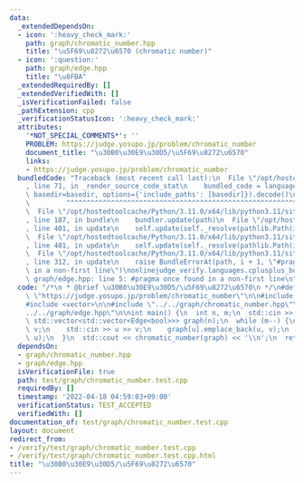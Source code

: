 ```yaml
---
data:
  _extendedDependsOn:
  - icon: ':heavy_check_mark:'
    path: graph/chromatic_number.hpp
    title: "\u5F69\u8272\u6570 (chromatic number)"
  - icon: ':question:'
    path: graph/edge.hpp
    title: "\u8FBA"
  _extendedRequiredBy: []
  _extendedVerifiedWith: []
  _isVerificationFailed: false
  _pathExtension: cpp
  _verificationStatusIcon: ':heavy_check_mark:'
  attributes:
    '*NOT_SPECIAL_COMMENTS*': ''
    PROBLEM: https://judge.yosupo.jp/problem/chromatic_number
    document_title: "\u30B0\u30E9\u30D5/\u5F69\u8272\u6570"
    links:
    - https://judge.yosupo.jp/problem/chromatic_number
  bundledCode: "Traceback (most recent call last):\n  File \"/opt/hostedtoolcache/Python/3.11.0/x64/lib/python3.11/site-packages/onlinejudge_verify/documentation/build.py\"\
    , line 71, in _render_source_code_stat\n    bundled_code = language.bundle(stat.path,\
    \ basedir=basedir, options={'include_paths': [basedir]}).decode()\n          \
    \         ^^^^^^^^^^^^^^^^^^^^^^^^^^^^^^^^^^^^^^^^^^^^^^^^^^^^^^^^^^^^^^^^^^^^^^^^^^^^^^^^^\n\
    \  File \"/opt/hostedtoolcache/Python/3.11.0/x64/lib/python3.11/site-packages/onlinejudge_verify/languages/cplusplus.py\"\
    , line 187, in bundle\n    bundler.update(path)\n  File \"/opt/hostedtoolcache/Python/3.11.0/x64/lib/python3.11/site-packages/onlinejudge_verify/languages/cplusplus_bundle.py\"\
    , line 401, in update\n    self.update(self._resolve(pathlib.Path(included), included_from=path))\n\
    \  File \"/opt/hostedtoolcache/Python/3.11.0/x64/lib/python3.11/site-packages/onlinejudge_verify/languages/cplusplus_bundle.py\"\
    , line 401, in update\n    self.update(self._resolve(pathlib.Path(included), included_from=path))\n\
    \  File \"/opt/hostedtoolcache/Python/3.11.0/x64/lib/python3.11/site-packages/onlinejudge_verify/languages/cplusplus_bundle.py\"\
    , line 312, in update\n    raise BundleErrorAt(path, i + 1, \"#pragma once found\
    \ in a non-first line\")\nonlinejudge_verify.languages.cplusplus_bundle.BundleErrorAt:\
    \ graph/edge.hpp: line 5: #pragma once found in a non-first line\n"
  code: "/*\n * @brief \u30B0\u30E9\u30D5/\u5F69\u8272\u6570\n */\n#define PROBLEM\
    \ \"https://judge.yosupo.jp/problem/chromatic_number\"\n\n#include <iostream>\n\
    #include <vector>\n\n#include \"../../graph/chromatic_number.hpp\"\n#include \"\
    ../../graph/edge.hpp\"\n\nint main() {\n  int n, m;\n  std::cin >> n >> m;\n \
    \ std::vector<std::vector<Edge<bool>>> graph(n);\n  while (m--) {\n    int u,\
    \ v;\n    std::cin >> u >> v;\n    graph[u].emplace_back(u, v);\n    graph[v].emplace_back(v,\
    \ u);\n  }\n  std::cout << chromatic_number(graph) << '\\n';\n  return 0;\n}\n"
  dependsOn:
  - graph/chromatic_number.hpp
  - graph/edge.hpp
  isVerificationFile: true
  path: test/graph/chromatic_number.test.cpp
  requiredBy: []
  timestamp: '2022-04-18 04:59:03+09:00'
  verificationStatus: TEST_ACCEPTED
  verifiedWith: []
documentation_of: test/graph/chromatic_number.test.cpp
layout: document
redirect_from:
- /verify/test/graph/chromatic_number.test.cpp
- /verify/test/graph/chromatic_number.test.cpp.html
title: "\u30B0\u30E9\u30D5/\u5F69\u8272\u6570"
---
```

